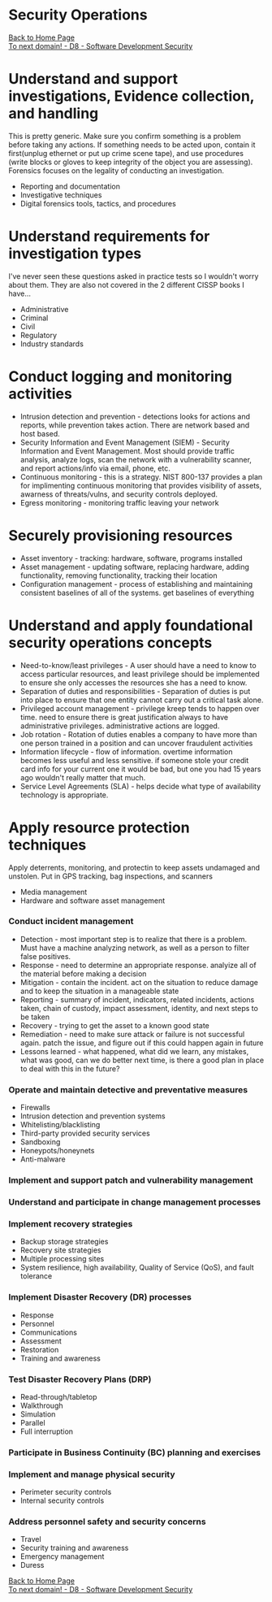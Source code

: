 # Security Operations

[Back to Home Page](https://github.com/so87/CISSP-Cheat-Sheet-) <br />
[To next domain! - D8 - Software Development Security](https://github.com/so87/CISSP-Cheat-Sheet-/blob/master/D8%20-%20Software%20Development%20Security.md) <br />

# Understand and support investigations, Evidence collection, and handling
This is pretty generic.  Make sure you confirm something is a problem before taking any actions.  If something needs to be acted upon, contain it first(unplug ethernet or put up crime scene tape), and use procedures (write blocks or gloves to keep integrity of the object you are assessing).  Forensics focuses on the legality of conducting an investigation.
* Reporting and documentation
* Investigative techniques
* Digital forensics tools, tactics, and procedures


# Understand requirements for investigation types
I've never seen these questions asked in practice tests so I wouldn't worry about them.  They are also not covered in the 2 different CISSP books I have...
* Administrative 
* Criminal
* Civil 
* Regulatory 
* Industry standards

# Conduct logging and monitoring activities
* Intrusion detection and prevention - detections looks for actions and reports, while prevention takes action.  There are network based and host based.
* Security Information and Event Management (SIEM) - Security Information and Event Management.  Most should provide traffic analysis, analyze logs, scan the network with a vulnerability scanner, and report actions/info via email, phone, etc.
* Continuous monitoring - this is a strategy.  NIST 800-137 provides a plan for implimenting continuous monitoring that provides visibility of assets, awarness of threats/vulns, and security controls deployed.
* Egress monitoring - monitoring traffic leaving your network

# Securely provisioning resources
* Asset inventory - tracking: hardware, software, programs installed
* Asset management - updating software, replacing hardware, adding functionality, removing functionality, tracking their location
* Configuration management - process of establishing and maintaining consistent baselines of all of the systems.  get baselines of everything

# Understand and apply foundational security operations concepts
* Need-to-know/least privileges - A user should have a need to know to access particular resources, and least privilege should be implemented to ensure she only accesses the resources she has a need to know.
* Separation of duties and responsibilities - Separation of duties is put into place to ensure that one entity cannot carry out a critical task alone.
* Privileged account management - privilege kreep tends to happen over time. need to ensure there is great justification always to have administrative privileges.  administrative actions are logged.
* Job rotation - Rotation of duties enables a company to have more than one person trained in a position and can uncover fraudulent activities
* Information lifecycle - flow of information. overtime information becomes less useful and less sensitive. if someone stole your credit card info for your current one it would be bad, but one you had 15 years ago wouldn't really matter that much.
* Service Level Agreements (SLA) - helps decide what type of availability technology is appropriate.

# Apply resource protection techniques
Apply deterrents, monitoring, and protectin to keep assets undamaged and unstolen.  Put in GPS tracking, bag inspections, and scanners
* Media management
* Hardware and software asset management

### Conduct incident management
* Detection - most important step is to realize that there is a problem.  Must have a machine analyzing network, as well as a person to filter false positives.
* Response - need to determine an appropriate response.  analyize all of the material before making a decision
* Mitigation - contain the incident.  act on the situation to reduce damage and to keep the situation in a manageable state
* Reporting - summary of incident, indicators, related incidents, actions taken, chain of custody, impact assessment, identity, and next steps to be taken
* Recovery - trying to get the asset to a known good state
* Remediation - need to make sure attack or failure is not successful again. patch the issue, and figure out if this could happen again in future
* Lessons learned - what happened, what did we learn, any mistakes, what was good, can we do better next time, is there a good plan in place to deal with this in the future?

### Operate and maintain detective and preventative measures
* Firewalls
* Intrusion detection and prevention systems
* Whitelisting/blacklisting
* Third-party provided security services
* Sandboxing
* Honeypots/honeynets
* Anti-malware

### Implement and support patch and vulnerability management


### Understand and participate in change management processes


### Implement recovery strategies
* Backup storage strategies
* Recovery site strategies
* Multiple processing sites
* System resilience, high availability, Quality of Service (QoS), and fault tolerance

### Implement Disaster Recovery (DR) processes
* Response
* Personnel
* Communications
* Assessment
* Restoration
* Training and awareness

### Test Disaster Recovery Plans (DRP)
* Read-through/tabletop
* Walkthrough
* Simulation
* Parallel
* Full interruption

### Participate in Business Continuity (BC) planning and exercises


### Implement and manage physical security
* Perimeter security controls
* Internal security controls

### Address personnel safety and security concerns
* Travel
* Security training and awareness
* Emergency management
* Duress


[Back to Home Page](https://github.com/so87/CISSP-Cheat-Sheet-) <br />
[To next domain! - D8 - Software Development Security](https://github.com/so87/CISSP-Cheat-Sheet-/blob/master/D8%20-%20Software%20Development%20Security.md) <br />
